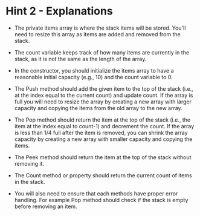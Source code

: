 # Hint 2 - Explanations

* The private items array is where the stack items will be stored. You'll need to resize this array as items are added and removed from the stack.

* The count variable keeps track of how many items are currently in the stack, as it is not the same as the length of the array.

* In the constructor, you should initialize the items array to have a reasonable initial capacity (e.g., 10) and the count variable to 0.

* The Push method should add the given item to the top of the stack (i.e., at the index equal to the current count) and update count. If the array is full you will need to resize the array by creating a new array with larger capacity and copying the items from the old array to the new array.

* The Pop method should return the item at the top of the stack (i.e., the item at the index equal to count-1) and decrement the count. If the array is less than 1/4 full after the item is removed, you can shrink the array capacity by creating a new array with smaller capacity and copying the items.

* The Peek method should return the item at the top of the stack without removing it.

* The Count method or property should return the current count of items in the stack.

* You will also need to ensure that each methods have proper error handling. For example Pop method should check if the stack is empty before removing an item.
